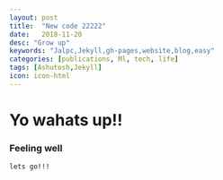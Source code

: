 ```yaml
---
layout: post
title:  "New code 22222"
date:   2018-11-20
desc: "Grow up"
keywords: "Jalpc,Jekyll,gh-pages,website,blog,easy"
categories: [publications, Ml, tech, life]
tags: [Ashutosh,Jekyll]
icon: icon-html
---
```


# Yo wahats up!!
### Feeling well

`lets go!!!`
